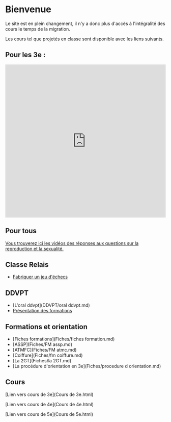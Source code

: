 
# Bienvenue

Le site est en plein changement, il n'y a donc plus d'accès à l'intégralité des cours le temps de la migration. 

Les cours tel que projetés en classe sont disponible avec les liens suivants. 


## Pour les 3e : 

<iframe width="100%" height="480px" src="https://www.watchisup.fr/compte-a-rebours/embed/rentree-en-seconde-2021-09-01-08-00?backgroundcolor=&color=" frameborder="0" allowfullscreen></iframe>


## Pour tous

[Vous trouverez ici les vidéos des réponses aux questions sur la reproduction et la sexualité.](tiktok.md)

## Classe Relais

* [Fabriquer un jeu d'échecs](Autres/CREchecs.md)

## DDVPT

* [L'oral ddvpt](DDVPT/oral ddvpt.md)
* [Présentation des formations](DDVPT/presentation.md)

## Formations et orientation

* [Fiches formations](Fiches/fiches formation.md)
* [ASSP](Fiches/FM assp.md)
* [ATMFC](Fiches/FM atmc.md)
* [Coiffure](Fiches/fm coiffure.md)
* [La 2GT](Fiches/la 2GT.md)
* [La procédure d'orientation en 3e](Fiches/procedure d orientation.md)


## Cours 

[Lien vers cours de 3e](Cours de 3e.html)

[Lien vers cours de 4e](Cours de 4e.html)

[Lien vers cours de 5e](Cours de 5e.html)